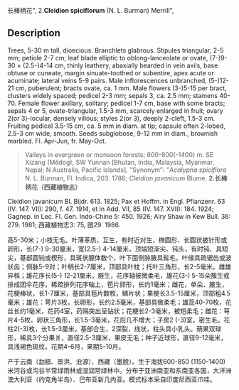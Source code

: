 长棒柄花",
2.**Cleidion spiciflorum** (N. L. Burman) Merrill",

## Description
Trees, 5-30 m tall, dioecious. Branchlets glabrous. Stipules triangular, 2-5 mm; petiole 2-7 cm; leaf blade elliptic to oblong-lanceolate or ovate, (7-)9-30 × (2.5-)4-14 cm, thinly leathery, abaxially bearded in vein axils, base obtuse or cuneate, margin sinuate-toothed or subentire, apex acute or acuminate; lateral veins 5-9 pairs. Male inflorescences unbranched, (5-)12-21 cm, puberulent; bracts ovate, ca. 1 mm. Male flowers (3-)5-15 per bract, clusters widely spaced; pedicel 2-3 mm; sepals 3, ca. 2.5 mm; stamens 40-70. Female flower axillary, solitary; pedicel 1-7 cm, base with some bracts; sepals 4 or 5, ovate-triangular, 1.5-3 mm, scarcely enlarged in fruit; ovary 2(or 3)-locular, densely villous; styles 2(or 3), deeply 2-cleft, 1.5-3 cm. Fruiting pedicel 3.5-15 cm, ca. 5 mm in diam. at tip; capsule often 2-lobed, 2.5-3 cm wide, smooth. Seeds subglobose, 9-12 mm in diam., brownish marbled. Fl. Apr-Jun, fr. May-Oct.

> Valleys in evergreen or monsoon forests; 600-800(-1400) m. SE Xizang (Mêdog), SW Yunnan [Bhutan, India, Malaysia, Myanmar, Nepal; N Australia, Pacific islands].
  "Synonym": "*Acalypha spiciflora* N. L. Burman, Fl. Indica, 203. 1786; *Cleidion javanicum* Blume.
**2.长棒柄花（西藏植物志）**

Cleidion javanicum Bl. Bijdr. 613. 1825; Pax et Hoffm. in Engl. Pflanzenr. 63 (IV. 147. VII): 290, f. 47. 1914, et in Add. VII, 85 (IV. 147. XVII): 184. 1924; Gagnep. in Lec. Fl. Gen. Indo-Chine 5: 450. 1926; Airy Shaw in Kew Bull. 36: 279. 1981; 西藏植物志3: 75, 图29. 1986.

高5-30米；小枝无毛。叶薄革质，互生，有时近对生，椭圆形、长圆状披针形或卵形，长(7-) 9-30厘米，宽(2.5-) 4-14厘米，顶端短渐尖、钝头，有时钝、具短尖，基部圆钝或楔形，具斑状腺体数个，叶下面侧脉腋具髯毛，叶缘具疏锯齿或波状齿；侧脉5-9对；叶柄长2-7厘米，顶部具叶枕；托叶三角形，长2-5毫米。雌雄异株；雄花序长(5-) 12-21厘米，腋生，花序轴被微柔毛，雄花(3-) 5-15朵簇生或排成团伞花序，稀疏排列花序轴上，苞片卵形，长约1毫米；雌花，单朵、腋生，花梗棒状，长1-7厘米，基部具苞片数枚，鳞片状；果梗长3.5-15厘米，顶部粗4.5毫米；雄花：萼片3枚，长卵形，长约2.5毫米，基部具微柔毛；雄蕊40-70枚，花丝长约1毫米，花药4室，药隔突出呈钻状；花梗长2-3毫米，被短柔毛；雌花：萼片4-5枚。卵状三角形，长1.5-3毫米，花后几不增大；子房2 (-3)室，密生毛。花柱2(-3)枚，长1.5-3厘米，基部合生，2深裂，线状，柱头具小乳头。蒴果双球形，稀具3个分果爿，直径2.5-3厘米，果皮无毛；种子近球形，直径9-12毫米，具浅褐色斑纹。花期4-6月，果期5-10月。

产于云南（勐腊、景洪、沧源）、西藏（墨脱）。生于海拔600-850 (1150-1400)米河谷或沟谷半常绿雨林或湿润常绿林中。分布于亚洲南亚和东南亚各国，大洋洲澳大利亚（约克角半岛）、巴布亚新几内亚。模式标本采自印度尼西亚爪哇。
